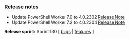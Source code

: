 ### Release notes
<!-- Please add your release notes in the following format:
- My change description (#PR)
-->

- Update PowerShell Worker 7.0 to 4.0.2302 [Release Note](https://github.com/Azure/azure-functions-powershell-worker/releases/tag/v4.0.2302)
- Update PowerShell Worker 7.2 to 4.0.2304 [Release Note](https://github.com/Azure/azure-functions-powershell-worker/releases/tag/v4.0.2304)

**Release sprint:** Sprint 130
[ [bugs](https://github.com/Azure/azure-functions-host/issues?q=is%3Aissue+milestone%3A%22Functions+Sprint+129%22+label%3Abug+is%3Aclosed) | [features](https://github.com/Azure/azure-functions-host/issues?q=is%3Aissue+milestone%3A%22Functions+Sprint+129%22+label%3Afeature+is%3Aclosed) ]
